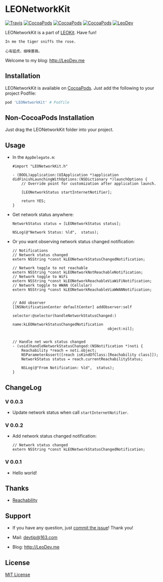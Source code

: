 # LEONetworkKit

[![Travis](https://img.shields.io/travis/iTofu/LEONetworkKit.svg?style=flat)](https://travis-ci.org/iTofu/LEONetworkKit)
[![CocoaPods](https://img.shields.io/cocoapods/v/LEONetworkKit.svg)](http://cocoadocs.org/docsets/LEONetworkKit)
[![CocoaPods](https://img.shields.io/cocoapods/l/LEONetworkKit.svg)](https://raw.githubusercontent.com/iTofu/LEONetworkKit/master/LICENSE)
[![CocoaPods](https://img.shields.io/cocoapods/p/LEONetworkKit.svg)](http://cocoadocs.org/docsets/LEONetworkKit)
[![LeoDev](https://img.shields.io/badge/blog-LeoDev.me-brightgreen.svg)](http://leodev.me)

LEONetworkKit is a part of [LEOKit](https://github.com/iTofu/LEOKit). Have fun!


```
In me the tiger sniffs the rose.

心有猛虎，细嗅蔷薇。
```

Welcome to my blog: http://LeoDev.me



<!-- **[中文介绍](https://github.com/iTofu/LEONetworkKit/blob/master/README_zh-CN.md)** -->




## Installation

LEONetworkKit is available on [CocoaPods](https://cocoapods.org/). Just add the following to your project Podfile:

```ruby
pod 'LEONetworkKit' # Podfile
```



## Non-CocoaPods Installation

Just drag the LEONetworkKit folder into your project.



## Usage

* In the `AppDelegate.m`:

	```objc
	#import "LEONetworkKit.h"

	- (BOOL)application:(UIApplication *)application didFinishLaunchingWithOptions:(NSDictionary *)launchOptions {
	    // Override point for customization after application launch.
	    
	    [LEONetworkStatus startInternetNotifier];
	    
	    return YES;
	}
	```

* Get network status anywhere:

	```objc
	NetworkStatus status = [LEONetworkStatus status];
	
    NSLog(@"Network Status: %ld",  status);
	```

* Or you want observing network status changed notification:

	```objc
	// Notifications
	// Network status changed
	extern NSString *const kLEONetworkStatusChangedNotification;

	// Network toggle to not reachable
	extern NSString *const kLEONetworkNotReachableNotification;
	// Network toggle to WiFi
	extern NSString *const kLEONetworkReachableViaWiFiNotification;
	// Network toggle to WWAN (Cellular)
	extern NSString *const kLEONetworkReachableViaWWANNotification;


	// Add observer
	[[NSNotificationCenter defaultCenter] addObserver:self
                                             selector:@selector(handleNetworkStatusChanged:)
                                                 name:kLEONetworkStatusChangedNotification
                                               object:nil];
	

	// Handle net work status changed
	- (void)handleNetworkStatusChanged:(NSNotification *)noti {
	    Reachability *reach = noti.object;
	    NSParameterAssert([reach isKindOfClass:[Reachability class]]);
	    NetworkStatus status = reach.currentReachabilityStatus;
	    
	    NSLog(@"From Notification: %ld",  status);
	}
	```



## ChangeLog

### V 0.0.3

* Update network status when call `startInternetNotifier`.


### V 0.0.2

* Add network status changed notification:

	```objc
	// Network status changed
	extern NSString *const kLEONetworkStatusChangedNotification;
	```


### V 0.0.1

* Hello world!


## Thanks

* [Reachability](https://developer.apple.com/library/content/samplecode/Reachability)


## Support

* If you have any question, just [commit the issue](https://github.com/iTofu/LEONetworkKit/issues/new)! Thank you!

* Mail: devtip@163.com

* Blog: http://LeoDev.me



## License

[MIT License](http://opensource.org/licenses/MIT)

